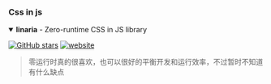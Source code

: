 ### Css in js

<details open>
<summary><strong>linaria</strong> - Zero-runtime CSS in JS library</summary>

[![GitHub stars](https://img.shields.io/github/stars/callstack/linaria?style=flat-square)](https://github.com/callstack/linaria) [![website](https://img.shields.io/badge/website-home-yellowgreen?style=flat-square)](https://linaria.now.sh)

> 零运行时真的很喜欢，也可以很好的平衡开发和运行效率，不过暂时不知道有什么缺点

</details>
